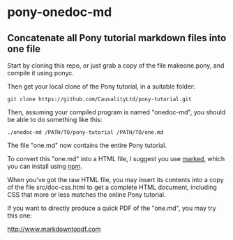 # pony-onedoc-md
## Concatenate all Pony tutorial markdown files into one file

Start by cloning this repo, or just grab a copy of the file makeone.pony,
and compile it using ponyc.

Then get your local clone of the Pony tutorial, in a suitable folder:
```
git clone https://github.com/CausalityLtd/pony-tutorial.git
```

Then, assuming your compiled program is named "onedoc-md", you should be able to do something like this:
```
./onedoc-md /PATH/TO/pony-tutorial /PATH/TO/one.md
```
The file "one.md" now contains the entire Pony tutorial.

To convert this "one.md" into a HTML file, I suggest you use [marked](https://github.com/chjj/marked),
which you can install using [npm](https://www.npmjs.com).

When you've got the raw HTML file, you may insert its contents into a copy of the file src/doc-css.html
to get a complete HTML document, including CSS that more or less matches the online Pony tutorial.

If you want to directly produce a quick PDF of the "one.md", you may try this one:

http://www.markdowntopdf.com
